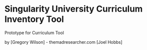 # Singularity University Curriculum Inventory Tool

Prototype for Curriculum Tool

by [Gregory Wilson] - themadresearcher.com
   [Joel Hobbs]
